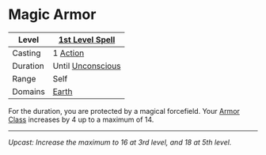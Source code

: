 # Magic Armor

| Level    | [1st Level Spell](1st%20Level%20Spells.md)                 |
| -------- | ---------------------------------------------------------- |
| Casting  | 1 [Action](../../../../Game%20Procedures/Action.md)        |
| Duration | Until [Unconscious](../../../../Conditions/Unconscious.md) |
| Range    | Self                                                       |
| Domains  | [Earth](../../../Spell%20Domains/Earth.md)                 |

For the duration, you are protected by a magical forcefield. Your [Armor Class](../../../../Player%20Characters/Derived%20Statistics/Armor%20Class.md) increases by 4 up to a maximum of 14.

---
*Upcast: Increase the maximum to 16 at 3rd level, and 18 at 5th level.*
